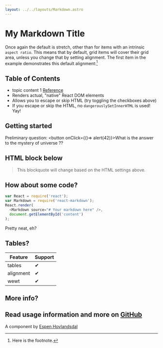 ```yaml
---
layout: ../../layouts/Markdown.astro
---
```

# My Markdown Title

Once again the default is stretch, other than for items with an intrinsic `aspect ratio`. This means that by default, grid items will cover their grid area, unless you change that by setting alignment. The first item in the example demonstrates this default alignment:[^1]
[^1]: Here is the footnote.

## Table of Contents
* topic content 1 [Reference](http://dibya.org)
* Renders actual, "native" React DOM elements
* Allows you to escape or skip HTML (try toggling the checkboxes above)
* If you escape or skip the HTML, no `dangerouslySetInnerHTML` is used! Yay!


## Getting started
Preliminary question: 
<button onClick={()=> alert(42)}>What is the answer to the mystery of universe ??</button>

## HTML block below
<blockquote>
This blockquote will change based on the HTML settings above.
</blockquote>

## How about some code?

```js
var React = require('react');
var Markdown = require('react-markdown');
React.render(
  <Markdown source="# Your markdown here" />,
  document.getElementById('content')
);
```
Pretty neat, eh?

## Tables?
| Feature   | Support |
| --------- | ------- |
| tables    | ✔ |
| alignment | ✔ |
| wewt      | ✔ |

## More info?

Read usage information and more on [GitHub](//github.com/rexxars/react-markdown)
---------------
A component by [Espen Hovlandsdal](https://espen.codes/)